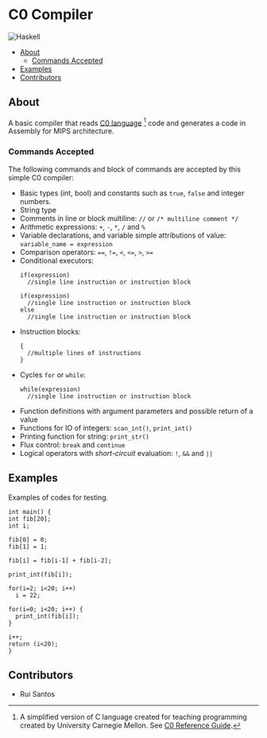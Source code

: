 # C0 Compiler
![Haskell](https://img.shields.io/badge/haskell-%235D4F85?style=for-the-badge&logo=haskell)

- [About](#about)
  - [Commands Accepted](#commands-accepted)
- [Examples](#examples)
- [Contributors](#contributors)

## About
A basic compiler that reads [C0 language](https://c0.cs.cmu.edu/docs/c0-reference.pdf) [^1] code and generates a code in Assembly for MIPS architecture.

[^1]: A simplified version of C language created for teaching programming created by University Carnegie Mellon. See [C0 Reference Guide](https://c0.cs.cmu.edu/docs/c0-reference.pdf).

### Commands Accepted
  The following commands and block of commands are accepted by this simple C0 compiler:
  - Basic types (int, bool) and constants such as `true`, `false` and integer numbers.
  - String type
  - Comments in line or block multiline: `//` or `/* multiline comment */`
  - Arithmetic expressions: `+`, `-`, `*`, `/` and `%`
  - Variable declarations, and variable simple attributions of value: `variable_name = expression`
  - Comparison operators: `==`, `!=`, `<`, `<=`, `>`, `>=`
  - Conditional executors:
    ```
    if(expression)
      //single line instruction or instruction block
    ```
    ```
    if(expression)
      //single line instruction or instruction block
    else
      //single line instruction or instruction block
    ```
  - Instruction blocks:
    ```
    {
      //multiple lines of instructions
    }
    ```
  - Cycles `for` or `while`:
    ```
    while(expression)
      //single line instruction or instruction block
    ```
  - Function definitions with argument parameters and possible return of a value
  - Functions for IO of integers: `scan_int()`, `print_int()`
  - Printing function for string: `print_str()`
  - Flux control: `break` and `continue`
  - Logical operators with *short-circuit* evaluation: `!`, `&&` and `||`

## Examples
  Examples of codes for testing.
  ```
int main() {
  int fib[20];
  int i;

  fib[0] = 0;
  fib[1] = 1;
   
  fib[i] = fib[i-1] + fib[i-2];

  print_int(fib[i]);	

  for(i=2; i<20; i++) 
    i = 22;

  for(i=0; i<20; i++) {
    print_int(fib[i]);	
  }	

  i++;
  return (i<20);
}
```

## Contributors
  - Rui Santos
